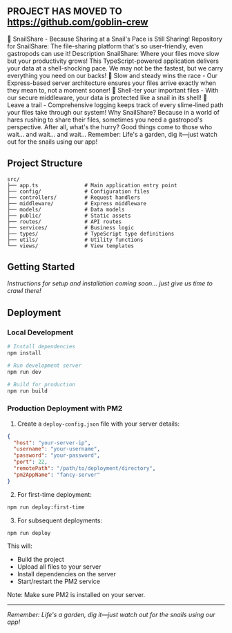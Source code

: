 ## PROJECT HAS MOVED TO https://github.com/goblin-crew

🐌 SnailShare - Because Sharing at a Snail's Pace is Still Sharing!
Repository for SnailShare: The file-sharing platform that's so user-friendly, even gastropods can use it!
Description
SnailShare: Where your files move slow but your productivity grows! This TypeScript-powered application delivers your data at a shell-shocking pace. We may not be the fastest, but we carry everything you need on our backs!
🐌 Slow and steady wins the race - Our Express-based server architecture ensures your files arrive exactly when they mean to, not a moment sooner!
🐚 Shell-ter your important files - With our secure middleware, your data is protected like a snail in its shell!
🍃 Leave a trail - Comprehensive logging keeps track of every slime-lined path your files take through our system!
Why SnailShare?
Because in a world of hares rushing to share their files, sometimes you need a gastropod's perspective. After all, what's the hurry? Good things come to those who wait... and wait... and wait...
Remember: Life's a garden, dig it—just watch out for the snails using our app!

## Project Structure

```
src/
├── app.ts               # Main application entry point
├── config/              # Configuration files
├── controllers/         # Request handlers
├── middleware/          # Express middleware
├── models/              # Data models
├── public/              # Static assets
├── routes/              # API routes
├── services/            # Business logic
├── types/               # TypeScript type definitions
├── utils/               # Utility functions
└── views/               # View templates
```

## Getting Started

*Instructions for setup and installation coming soon... just give us time to crawl there!*

## Deployment

### Local Development
```bash
# Install dependencies
npm install

# Run development server
npm run dev

# Build for production
npm run build
```

### Production Deployment with PM2

1. Create a `deploy-config.json` file with your server details:
```json
{
  "host": "your-server-ip",
  "username": "your-username",
  "password": "your-password",
  "port": 22,
  "remotePath": "/path/to/deployment/directory",
  "pm2AppName": "fancy-server"
}
```

2. For first-time deployment:
```bash
npm run deploy:first-time
```

3. For subsequent deployments:
```bash
npm run deploy
```

This will:
- Build the project
- Upload all files to your server
- Install dependencies on the server
- Start/restart the PM2 service

Note: Make sure PM2 is installed on your server.

---

*Remember: Life's a garden, dig it—just watch out for the snails using our app!*
